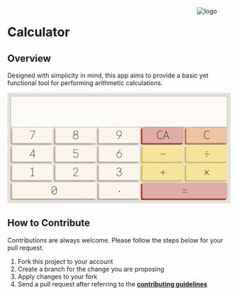 <img  align="right" width="15%" src="https://raw.githubusercontent.com/ycaglar/.github/master/badge.png" alt="logo">

# Calculator

## Overview

Designed with simplicity in mind, this app aims to provide a basic yet functional tool for performing arithmetic calculations.

![Screenshot](./UI-Preview.png)

## How to Contribute

Contributions are always welcome. Please follow the steps below for your pull request.

1. Fork this project to your account
2. Create a branch for the change you are proposing
3. Apply changes to your fork
4. Send a pull request after referring to the **[contributing guidelines](https://github.com/ycaglar/.github/blob/master/CONTRIBUTING.md)**
